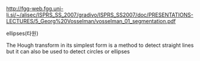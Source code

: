 http://fgg-web.fgg.uni-lj.si/~/alisec/ISPRS_SS_2007/gradivo/ISPRS_SS2007/doc/PRESENTATIONS-LECTURES/5_Georg%20Vosselman/vosselman_01_segmentation.pdf


ellipses(타원)


The Hough transform in its simplest form is a method to detect straight lines but it can also be used to detect circles or ellipses